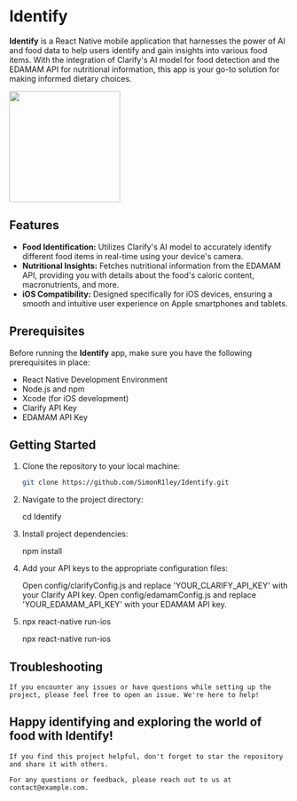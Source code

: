# Identify

**Identify** is a React Native mobile application that harnesses the power of AI and food data to help users identify and gain insights into various food items. With the integration of Clarify's AI model for food detection and the EDAMAM API for nutritional information, this app is your go-to solution for making informed dietary choices.

<!-- ![Identify App Screenshot](./assets/indentify.jpg) -->
<img src="./assets/identify.jpg" width="200" height="200">

## Features

- **Food Identification:** Utilizes Clarify's AI model to accurately identify different food items in real-time using your device's camera.
- **Nutritional Insights:** Fetches nutritional information from the EDAMAM API, providing you with details about the food's caloric content, macronutrients, and more.
- **iOS Compatibility:** Designed specifically for iOS devices, ensuring a smooth and intuitive user experience on Apple smartphones and tablets.

## Prerequisites

Before running the **Identify** app, make sure you have the following prerequisites in place:

- React Native Development Environment
- Node.js and npm
- Xcode (for iOS development)
- Clarify API Key
- EDAMAM API Key

## Getting Started

1. Clone the repository to your local machine:

   ```bash
   git clone https://github.com/SimonR1ley/Identify.git

   ```

1. Navigate to the project directory:

   cd Identify

1. Install project dependencies:

   npm install

1. Add your API keys to the appropriate configuration files:

   Open config/clarifyConfig.js and replace 'YOUR_CLARIFY_API_KEY' with your Clarify API key.
   Open config/edamamConfig.js and replace 'YOUR_EDAMAM_API_KEY' with your EDAMAM API key.

1. npx react-native run-ios

   npx react-native run-ios

## Troubleshooting

    If you encounter any issues or have questions while setting up the project, please feel free to open an issue. We're here to help!

## Happy identifying and exploring the world of food with Identify!

    If you find this project helpful, don't forget to star the repository and share it with others.

    For any questions or feedback, please reach out to us at contact@example.com.
